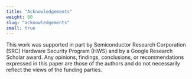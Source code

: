 ```yaml
---
title: "Acknowledgements"
weight: 80
slug: "acknowledgements"
small: true
---
```


This work was supported in part by Semiconductor Research Corporation (SRC) Hardware Security Program (HWS) and by a Google Research Scholar award.
Any opinions, findings, conclusions, or recommendations expressed in this paper are those of the authors and do not necessarily reflect the views of the funding parties.
